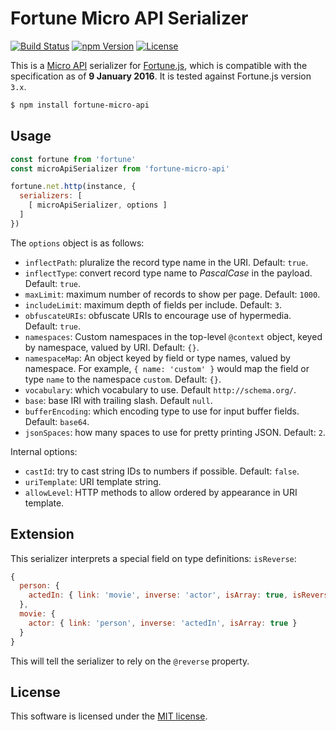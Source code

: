 # Fortune Micro API Serializer

[![Build Status](https://img.shields.io/travis/fortunejs/fortune-micro-api/master.svg?style=flat-square)](https://travis-ci.org/fortunejs/fortune-micro-api)
[![npm Version](https://img.shields.io/npm/v/fortune-micro-api.svg?style=flat-square)](https://www.npmjs.com/package/fortune)
[![License](https://img.shields.io/npm/l/fortune-micro-api.svg?style=flat-square)](https://raw.githubusercontent.com/fortunejs/fortune-micro-api/master/LICENSE)

This is a [Micro API](http://micro-api.org) serializer for [Fortune.js](http://fortunejs.com), which is compatible with the specification as of **9 January 2016**. It is tested against Fortune.js version `3.x`.

```sh
$ npm install fortune-micro-api
```


## Usage

```js
const fortune from 'fortune'
const microApiSerializer from 'fortune-micro-api'

fortune.net.http(instance, {
  serializers: [
    [ microApiSerializer, options ]
  ]
})
```

The `options` object is as follows:

- `inflectPath`: pluralize the record type name in the URI. Default: `true`.
- `inflectType`: convert record type name to *PascalCase* in the payload. Default: `true`.
- `maxLimit`: maximum number of records to show per page. Default: `1000`.
- `includeLimit`: maximum depth of fields per include. Default: `3`.
- `obfuscateURIs`: obfuscate URIs to encourage use of hypermedia. Default: `true`.
- `namespaces`: Custom namespaces in the top-level `@context` object, keyed by namespace, valued by URI. Default: `{}`.
- `namespaceMap`: An object keyed by field or type names, valued by namespace. For example, `{ name: 'custom' }` would map the field or type `name` to the namespace `custom`. Default: `{}`.
- `vocabulary`: which vocabulary to use. Default `http://schema.org/`.
- `base`: base IRI with trailing slash. Default `null`.
- `bufferEncoding`: which encoding type to use for input buffer fields. Default: `base64`.
- `jsonSpaces`: how many spaces to use for pretty printing JSON. Default: `2`.

Internal options:

- `castId`: try to cast string IDs to numbers if possible. Default: `false`.
- `uriTemplate`: URI template string.
- `allowLevel`: HTTP methods to allow ordered by appearance in URI template.


## Extension

This serializer interprets a special field on type definitions: `isReverse`:

```js
{
  person: {
    actedIn: { link: 'movie', inverse: 'actor', isArray: true, isReverse: true }
  },
  movie: {
    actor: { link: 'person', inverse: 'actedIn', isArray: true }
  }
}
```

This will tell the serializer to rely on the `@reverse` property.


## License

This software is licensed under the [MIT license](https://raw.githubusercontent.com/fortunejs/fortune-micro-api/master/LICENSE).

